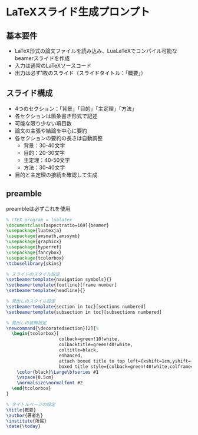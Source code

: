 # LaTeXスライド生成プロンプト

## 基本要件
- LaTeX形式の論文ファイルを読み込み、LuaLaTeXでコンパイル可能なbeamerスライドを作成
- 入力は通常のLaTeXソースコード
- 出力は必ず1枚のスライド（スライドタイトル：「概要」）

## スライド構成
- 4つのセクション：「背景」「目的」「主定理」「方法」
- 各セクションは箇条書き形式で記述
- 可能な限り少ない項目数
- 論文の主張や結論を中心に要約
- 各セクションの要約の長さは自動調整
  - 背景：30-40文字
  - 目的：20-30文字
  - 主定理：40-50文字
  - 方法：30-40文字
- 目的と主定理の接続を確認して生成

## preamble
preambleは必ずこれを使用

```latex
% !TEX program = lualatex
\documentclass[aspectratio=169]{beamer}
\usepackage{luatexja}
\usepackage{amsmath,amssymb}
\usepackage{graphicx}
\usepackage{hyperref}
\usepackage{fancybox}
\usepackage{tcolorbox}
\tcbuselibrary{skins}

% スライドのスタイル設定
\setbeamertemplate{navigation symbols}{}
\setbeamertemplate{footline}[frame number]
\setbeamertemplate{headline}{}

% 見出しのスタイル設定
\setbeamertemplate{section in toc}[sections numbered]
\setbeamertemplate{subsection in toc}[subsections numbered]

% 見出しの装飾設定
\newcommand{\decoratedsection}[2]{%
  \begin{tcolorbox}[
                    colback=green!10!white,
                    colbacktitle=green!40!white,
                    coltitle=black,
                    enhanced,
                    attach boxed title to top left={xshift=1cm,yshift=-2mm},
                    boxed title style={colback=green!40!white,colframe=green!40!white}]
    \color{black}\Large\bfseries #1
    \vspace{0.5cm}
    \normalsize\normalfont #2
  \end{tcolorbox}
}

% タイトルページの設定
\title{概要}
\author{著者名}
\institute{所属}
\date{\today}
```
